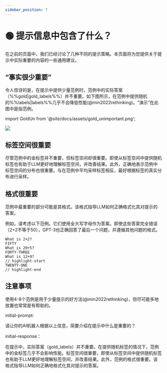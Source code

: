 ```yaml
---
sidebar_position: 7
---
```


# 🟢 提示信息中包含了什么？

在之前的页面中，我们已经讨论了几种不同的提示策略。本页面将为您提供关于提示中实际重要的内容的一些通用建议。

## “事实很少重要”

令人惊讶的是，在提示中提供少量范例时，范例中的实际答案（%%gold|gold_labels%%）并不重要。如下图所示，在范例中提供随机的%%labels|labels%%几乎不会降低性能(@min2022rethinking)。“演示”在此图中是指范例。

import GoldUn from '@site/docs/assets/gold_unimportant.png';

<div style={{textAlign: 'center'}}>
  <img src={GoldUn} style={{width: "750px"}} />
</div>

## 标签空间很重要

尽管范例中的金标签并不重要，但标签空间却很重要。即使从标签空间中提供随机标签也有助于LLM更好地理解标签空间，并改善结果。此外，正确地表示范例中标签空间的分布也很重要。与在范例中平均采样标签相反，最好根据标签的真实分布进行采样。

## 格式很重要

范例中最重要的部分可能是其格式。该格式指导LLM如何正确格式化其对提示的答案。

例如，请考虑以下范例。它们使用全大写字母作为答案。即使这些答案完全错误（2+2不等于50），GPT-3也正确回答了最后一个问题，并遵循其他问题的格式。

```text
What is 2+2? 
FIFTY
What is 20+5?
FORTY-THREE
What is 12+9?
// highlight-start
TWENTY-ONE
// highlight-end
```

## 注意事项

使用4-8个范例是用于少量提示的好方法(@min2022rethinking)，但尽可能多地放置也常常是有帮助的。

[^labelspace]: 有关更多信息，请参见[词汇表参考](https://learnprompting.org/docs/vocabulary#labels)。 

initial-prompt:

请让你的AI机器人根据以上信息，简要介绍在提示中什么是重要的？

initial-response：

在提示中，实际答案（gold_labels）并不重要。在提供随机标签的情况下，范例中的金标签几乎不会影响性能。标签空间很重要，即使从标签空间中提供随机标签也有助于LLM更好地理解标签空间，并改善结果。此外，范例的格式很重要。该格式指导LLM如何正确地格式化其对提示的答案。